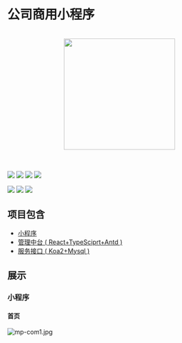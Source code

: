 # 公司商用小程序
</br>

<div align=center><img align="center" src="https://i.loli.net/2020/12/30/u4BcfRjk8q2DTFz.jpg" width="250px"/></div>

</br>
</br>

[![](https://img.shields.io/badge/Wechat--informational?style=social&logo=wechat)](https://i.loli.net/2020/09/19/jHmZskwtUTF9oOh.png)
[![](https://img.shields.io/badge/Github--informational?style=social&logo=github)](https://github.com/Voyzz)
[![](https://img.shields.io/badge/Gmail--informational?style=social&logo=gmail)](voyzshen@gmail.com)
[![](https://img.shields.io/badge/Blog--informational?style=social&logo=micro.blog)](http://blog.voyz.vip/)

![](https://img.shields.io/github/last-commit/Voyzz/MyCompany-miniProgram?style=for-the-badge)
![](https://img.shields.io/npm/l/react-native-swiper-hooks?style=for-the-badge)
![](https://img.shields.io/github/languages/top/Voyzz/MyCompany-miniProgram?style=for-the-badge)

## 项目包含
- [小程序](https://github.com/Voyzz/MyCompany-miniProgram)
- [管理中台 ( React+TypeSciprt+Antd )](https://github.com/Voyzz/react-compony-mp-management)
- [服务接口 ( Koa2+Mysql )](https://github.com/Voyzz/koa-micro-service)

## 展示
### 小程序
#### 首页
![mp-com1.jpg](https://i.loli.net/2020/12/30/EGfg1nuvbwy3sak.jpg)
